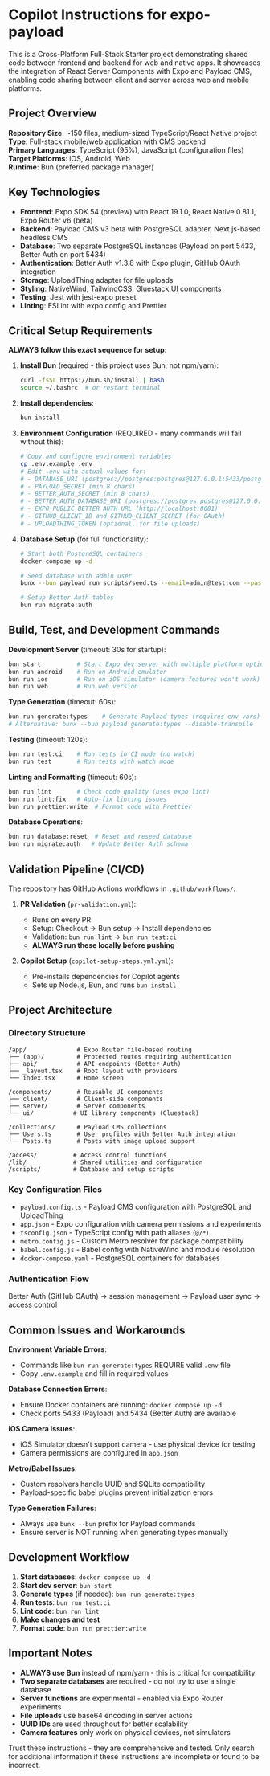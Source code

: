 # Copilot Instructions for expo-payload

This is a Cross-Platform Full-Stack Starter project demonstrating shared code between frontend and backend for web and native apps. It showcases the integration of React Server Components with Expo and Payload CMS, enabling code sharing between client and server across web and mobile platforms.

## Project Overview

**Repository Size**: ~150 files, medium-sized TypeScript/React Native project  
**Type**: Full-stack mobile/web application with CMS backend  
**Primary Languages**: TypeScript (95%), JavaScript (configuration files)  
**Target Platforms**: iOS, Android, Web  
**Runtime**: Bun (preferred package manager)

## Key Technologies

- **Frontend**: Expo SDK 54 (preview) with React 19.1.0, React Native 0.81.1, Expo Router v6 (beta)
- **Backend**: Payload CMS v3 beta with PostgreSQL adapter, Next.js-based headless CMS
- **Database**: Two separate PostgreSQL instances (Payload on port 5433, Better Auth on port 5434)
- **Authentication**: Better Auth v1.3.8 with Expo plugin, GitHub OAuth integration
- **Storage**: UploadThing adapter for file uploads
- **Styling**: NativeWind, TailwindCSS, Gluestack UI components
- **Testing**: Jest with jest-expo preset
- **Linting**: ESLint with expo config and Prettier

## Critical Setup Requirements

**ALWAYS follow this exact sequence for setup:**

1. **Install Bun** (required - this project uses Bun, not npm/yarn):

   ```bash
   curl -fsSL https://bun.sh/install | bash
   source ~/.bashrc  # or restart terminal
   ```

2. **Install dependencies**:

   ```bash
   bun install
   ```

3. **Environment Configuration** (REQUIRED - many commands will fail without this):

   ```bash
   # Copy and configure environment variables
   cp .env.example .env
   # Edit .env with actual values for:
   # - DATABASE_URI (postgres://postgres:postgres@127.0.0.1:5433/postgres)
   # - PAYLOAD_SECRET (min 8 chars)
   # - BETTER_AUTH_SECRET (min 8 chars)
   # - BETTER_AUTH_DATABASE_URI (postgres://postgres:postgres@127.0.0.1:5434/postgres)
   # - EXPO_PUBLIC_BETTER_AUTH_URL (http://localhost:8081)
   # - GITHUB_CLIENT_ID and GITHUB_CLIENT_SECRET (for OAuth)
   # - UPLOADTHING_TOKEN (optional, for file uploads)
   ```

4. **Database Setup** (for full functionality):

   ```bash
   # Start both PostgreSQL containers
   docker compose up -d

   # Seed database with admin user
   bunx --bun payload run scripts/seed.ts --email=admin@test.com --password=password123 -- --disable-transpile

   # Setup Better Auth tables
   bun run migrate:auth
   ```

## Build, Test, and Development Commands

**Development Server** (timeout: 30s for startup):

```bash
bun start          # Start Expo dev server with multiple platform options
bun run android    # Run on Android emulator
bun run ios        # Run on iOS simulator (camera features won't work)
bun run web        # Run web version
```

**Type Generation** (timeout: 60s):

```bash
bun run generate:types    # Generate Payload types (requires env vars)
# Alternative: bunx --bun payload generate:types --disable-transpile
```

**Testing** (timeout: 120s):

```bash
bun run test:ci    # Run tests in CI mode (no watch)
bun run test       # Run tests with watch mode
```

**Linting and Formatting** (timeout: 60s):

```bash
bun run lint       # Check code quality (uses expo lint)
bun run lint:fix   # Auto-fix linting issues
bun run prettier:write  # Format code with Prettier
```

**Database Operations**:

```bash
bun run database:reset  # Reset and reseed database
bun run migrate:auth   # Update Better Auth schema
```

## Validation Pipeline (CI/CD)

The repository has GitHub Actions workflows in `.github/workflows/`:

1. **PR Validation** (`pr-validation.yml`):
   - Runs on every PR
   - Setup: Checkout → Bun setup → Install dependencies
   - Validation: `bun run lint` → `bun run test:ci`
   - **ALWAYS run these locally before pushing**

2. **Copilot Setup** (`copilot-setup-steps.yml.yml`):
   - Pre-installs dependencies for Copilot agents
   - Sets up Node.js, Bun, and runs `bun install`

## Project Architecture

### Directory Structure

```
/app/              # Expo Router file-based routing
├── (app)/         # Protected routes requiring authentication
├── api/           # API endpoints (Better Auth)
├── _layout.tsx    # Root layout with providers
└── index.tsx      # Home screen

/components/       # Reusable UI components
├── client/        # Client-side components
├── server/        # Server components
└── ui/           # UI library components (Gluestack)

/collections/      # Payload CMS collections
├── Users.ts       # User profiles with Better Auth integration
└── Posts.ts       # Posts with image upload support

/access/          # Access control functions
/lib/             # Shared utilities and configuration
/scripts/         # Database and setup scripts
```

### Key Configuration Files

- `payload.config.ts` - Payload CMS configuration with PostgreSQL and UploadThing
- `app.json` - Expo configuration with camera permissions and experiments
- `tsconfig.json` - TypeScript config with path aliases (`@/*`)
- `metro.config.js` - Custom Metro resolver for package compatibility
- `babel.config.js` - Babel config with NativeWind and module resolution
- `docker-compose.yaml` - PostgreSQL containers for databases

### Authentication Flow

Better Auth (GitHub OAuth) → session management → Payload user sync → access control

## Common Issues and Workarounds

**Environment Variable Errors**:

- Commands like `bun run generate:types` REQUIRE valid `.env` file
- Copy `.env.example` and fill in required values

**Database Connection Errors**:

- Ensure Docker containers are running: `docker compose up -d`
- Check ports 5433 (Payload) and 5434 (Better Auth) are available

**iOS Camera Issues**:

- iOS Simulator doesn't support camera - use physical device for testing
- Camera permissions are configured in `app.json`

**Metro/Babel Issues**:

- Custom resolvers handle UUID and SQLite compatibility
- Payload-specific babel plugins prevent initialization errors

**Type Generation Failures**:

- Always use `bunx --bun` prefix for Payload commands
- Ensure server is NOT running when generating types manually

## Development Workflow

1. **Start databases**: `docker compose up -d`
2. **Start dev server**: `bun start`
3. **Generate types** (if needed): `bun run generate:types`
4. **Run tests**: `bun run test:ci`
5. **Lint code**: `bun run lint`
6. **Make changes and test**
7. **Format code**: `bun run prettier:write`

## Important Notes

- **ALWAYS use Bun** instead of npm/yarn - this is critical for compatibility
- **Two separate databases** are required - do not try to use a single database
- **Server functions** are experimental - enabled via Expo Router experiments
- **File uploads** use base64 encoding in server actions
- **UUID IDs** are used throughout for better scalability
- **Camera features** only work on physical devices, not simulators

Trust these instructions - they are comprehensive and tested. Only search for additional information if these instructions are incomplete or found to be incorrect.
